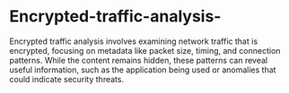 # Encrypted-traffic-analysis-
Encrypted traffic analysis involves examining network traffic that is encrypted, focusing on metadata like packet size, timing, and connection patterns. While the content remains hidden, these patterns can reveal useful information, such as the application being used or anomalies that could indicate security threats.

